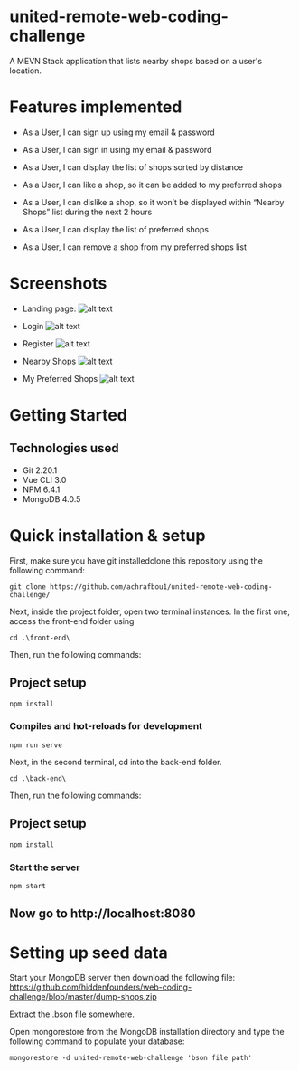 # united-remote-web-coding-challenge
A MEVN Stack application that lists nearby shops based on a user's location.

# Features implemented
* As a User, I can sign up using my email & password

* As a User, I can sign in using my email & password

* As a User, I can display the list of shops sorted by distance

* As a User, I can like a shop, so it can be added to my preferred shops

* As a User, I can dislike a shop, so it won’t be displayed within “Nearby Shops” list during the next 2 hours

* As a User, I can display the list of preferred shops

* As a User, I can remove a shop from my preferred shops list

# Screenshots
* Landing page:
![alt text](https://image.prntscr.com/image/wqBcL2VLSgWrkoyg7s8-nA.png)

* Login
![alt text](https://image.prntscr.com/image/zqwJ2IXmSLGaR1Xu1Gho1g.png)

* Register
![alt text](https://image.prntscr.com/image/Vu08rfV7TgKo84SN_Viybw.png)

* Nearby Shops
![alt text](https://image.prntscr.com/image/Tpl_bofKRqyp4jFuDZlyIA.png)

* My Preferred Shops
![alt text](https://image.prntscr.com/image/hEyTnL8NRUqCIayMvUVsvg.png)

# Getting Started
## Technologies used
* Git 2.20.1
* Vue CLI 3.0
* NPM 6.4.1
* MongoDB 4.0.5

# Quick installation & setup
First, make sure you have git installedclone this repository using the following command:
```
git clone https://github.com/achrafbou1/united-remote-web-coding-challenge/
```

Next, inside the project folder, open two terminal instances. In the first one, access the front-end folder using
```
cd .\front-end\
```

Then, run the following commands:

## Project setup
```
npm install
```

### Compiles and hot-reloads for development
```
npm run serve
```

Next, in the second terminal, cd into the back-end folder.
```
cd .\back-end\
```
Then, run the following commands:

## Project setup
```
npm install
```

### Start the server
```
npm start
```
## Now go to http://localhost:8080

# Setting up seed data 

Start your MongoDB server then download the following file: https://github.com/hiddenfounders/web-coding-challenge/blob/master/dump-shops.zip

Extract the .bson file somewhere.

Open mongorestore from the MongoDB installation directory and type the following command to populate your database:
```
mongorestore -d united-remote-web-challenge 'bson file path'
```

